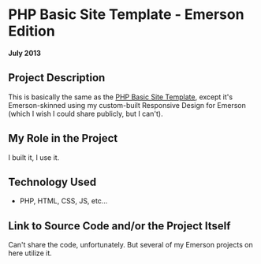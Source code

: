 # PHP Basic Site Template - Emerson Edition

**July 2013**

## Project Description

This is basically the same as the [PHP Basic Site Template](php_site_template.md), except it's Emerson-skinned using my custom-built Responsive Design for Emerson (which I wish I could share publicly, but I can't).

## My Role in the Project

I built it, I use it.

## Technology Used

- PHP, HTML, CSS, JS, etc...

## Link to Source Code and/or the Project Itself

Can't share the code, unfortunately. But several of my Emerson projects on here utilize it.
